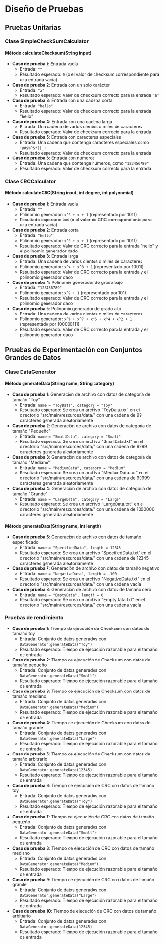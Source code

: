 # Diseño de Pruebas

## Pruebas Unitarias

### Clase SimpleCheckSumCalculator

#### Método calculateChecksum(String input)
- **Caso de prueba 1**: Entrada vacía
    - Entrada: `""`
    - Resultado esperado: `0` (o el valor de checksum correspondiente para una entrada vacía)
- **Caso de prueba 2**: Entrada con un solo carácter
    - Entrada: `"a"`
    - Resultado esperado: Valor de checksum correcto para la entrada "a"
- **Caso de prueba 3**: Entrada con una cadena corta
    - Entrada: `"hello"`
    - Resultado esperado: Valor de checksum correcto para la entrada "hello"
- **Caso de prueba 4**: Entrada con una cadena larga
    - Entrada: Una cadena de varios cientos o miles de caracteres
    - Resultado esperado: Valor de checksum correcto para la entrada
- **Caso de prueba 5**: Entrada con caracteres especiales
    - Entrada: Una cadena que contenga caracteres especiales como `!@#$%^&*()_+`
    - Resultado esperado: Valor de checksum correcto para la entrada
- **Caso de prueba 6**: Entrada con números
    - Entrada: Una cadena que contenga números, como `"123456789"`
    - Resultado esperado: Valor de checksum correcto para la entrada

### Clase CRCCalculator

#### Método calculateCRC(String input, int degree, int polynomial)
- **Caso de prueba 1**: Entrada vacía
    - Entrada: `""`
    - Polinomio generador: `x^3 + x + 1` (representado por 1011)
    - Resultado esperado: `0x0` (o el valor de CRC correspondiente para una entrada vacía)
- **Caso de prueba 2**: Entrada corta
    - Entrada: `"hello"`
    - Polinomio generador: `x^3 + x + 1` (representado por 1011)
    - Resultado esperado: Valor de CRC correcto para la entrada "hello" y el polinomio generador dado
- **Caso de prueba 3**: Entrada larga
    - Entrada: Una cadena de varios cientos o miles de caracteres
    - Polinomio generador: `x^4 + x^3 + 1` (representado por 10011)
    - Resultado esperado: Valor de CRC correcto para la entrada y el polinomio generador dado
- **Caso de prueba 4**: Polinomio generador de grado bajo
    - Entrada: `"123456789"`
    - Polinomio generador: `x^2 + 1` (representado por 101)
    - Resultado esperado: Valor de CRC correcto para la entrada y el polinomio generador dado
- **Caso de prueba 5**: Polinomio generador de grado alto
    - Entrada: Una cadena de varios cientos o miles de caracteres
    - Polinomio generador: `x^8 + x^7 + x^6 + x^4 + x^2 + 1` (representado por 100000111)
    - Resultado esperado: Valor de CRC correcto para la entrada y el polinomio generador dado

## Pruebas de Experimentación con Conjuntos Grandes de Datos

### Clase DataGenerator

#### Método generateData(String name, String category)
- **Caso de prueba 1**: Generación de archivo con datos de categoría de tamaño "Toy"
  - Entrada: `name = "ToyData", category = "Toy"`
  - Resultado esperado: Se crea un archivo "ToyData.txt" en el directorio "src/main/resources/data/" con una cadena de 99 caracteres generada aleatoriamente
- **Caso de prueba 2**: Generación de archivo con datos de categoría de tamaño "Pequeño"
  - Entrada: `name = "SmallData", category = "Small"`
  - Resultado esperado: Se crea un archivo "SmallData.txt" en el directorio "src/main/resources/data/" con una cadena de 9999 caracteres generada aleatoriamente
- **Caso de prueba 3**: Generación de archivo con datos de categoría de tamaño "Mediano"
  - Entrada: `name = "MediumData", category = "Medium"`
  - Resultado esperado: Se crea un archivo "MediumData.txt" en el directorio "src/main/resources/data/" con una cadena de 99999 caracteres generada aleatoriamente
- **Caso de prueba 4**: Generación de archivo con datos de categoría de tamaño "Grande"
  - Entrada: `name = "LargeData", category = "Large"`
  - Resultado esperado: Se crea un archivo "LargeData.txt" en el directorio "src/main/resources/data/" con una cadena de 1000000 caracteres generada aleatoriamente

#### Método generateData(String name, int length)
- **Caso de prueba 6**: Generación de archivo con datos de tamaño especificado
  - Entrada: `name = "SpecifiedData", length = 12345`
  - Resultado esperado: Se crea un archivo "SpecifiedData.txt" en el directorio "src/main/resources/data/" con una cadena de 12345 caracteres generada aleatoriamente
- **Caso de prueba 7**: Generación de archivo con datos de tamaño negativo
  - Entrada: `name = "NegativeData", length = -100`
  - Resultado esperado: Se crea un archivo "NegativeData.txt" en el directorio "src/main/resources/data/" con una cadena vacía
- **Caso de prueba 8**: Generación de archivo con datos de tamaño cero
  - Entrada: `name = "EmptyData", length = 0`
  - Resultado esperado: Se crea un archivo "EmptyData.txt" en el directorio "src/main/resources/data/" con una cadena vacía

### Pruebas de rendimiento

- **Caso de prueba 1**: Tiempo de ejecución de Checksum con datos de tamaño toy
    - Entrada: Conjunto de datos generados con `DataGenerator.generateData("Toy")`
    - Resultado esperado: Tiempo de ejecución razonable para el tamaño de entrada
- **Caso de prueba 2**: Tiempo de ejecución de Checksum con datos de tamaño pequeño
    - Entrada: Conjunto de datos generados con `DataGenerator.generateData("Small")`
    - Resultado esperado: Tiempo de ejecución razonable para el tamaño de entrada
- **Caso de prueba 3**: Tiempo de ejecución de Checksum con datos de tamaño mediano
    - Entrada: Conjunto de datos generados con `DataGenerator.generateData("Medium")`
    - Resultado esperado: Tiempo de ejecución razonable para el tamaño de entrada
- **Caso de prueba 4**: Tiempo de ejecución de Checksum con datos de tamaño grande
    - Entrada: Conjunto de datos generados con `DataGenerator.generateData("Large")`
    - Resultado esperado: Tiempo de ejecución razonable para el tamaño de entrada
- **Caso de prueba 5**: Tiempo de ejecución de Checksum con datos de tamaño arbitrario
    - Entrada: Conjunto de datos generados con `DataGenerator.generateData(12345)`
    - Resultado esperado: Tiempo de ejecución razonable para el tamaño de entrada
- **Caso de prueba 6**: Tiempo de ejecución de CRC con datos de tamaño toy
    - Entrada: Conjunto de datos generados con `DataGenerator.generateData("Toy")`
    - Resultado esperado: Tiempo de ejecución razonable para el tamaño de entrada
- **Caso de prueba 7**: Tiempo de ejecución de CRC con datos de tamaño pequeño
     - Entrada: Conjunto de datos generados con `DataGenerator.generateData("Small")`
     - Resultado esperado: Tiempo de ejecución razonable para el tamaño de entrada
- **Caso de prueba 8**: Tiempo de ejecución de CRC con datos de tamaño mediano
    - Entrada: Conjunto de datos generados con `DataGenerator.generateData("Medium")`
    - Resultado esperado: Tiempo de ejecución razonable para el tamaño de entrada
- **Caso de prueba 9**: Tiempo de ejecución de CRC con datos de tamaño grande
    - Entrada: Conjunto de datos generados con `DataGenerator.generateData("Large")`
    - Resultado esperado: Tiempo de ejecución razonable para el tamaño de entrada
- **Caso de prueba 10**: Tiempo de ejecución de CRC con datos de tamaño arbitrario
    - Entrada: Conjunto de datos generados con `DataGenerator.generateData(12345)`
    - Resultado esperado: Tiempo de ejecución razonable para el tamaño de entrada
